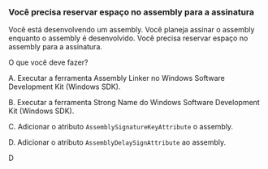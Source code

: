 ﻿### Você precisa reservar espaço no assembly para a assinatura

Você está desenvolvendo um assembly.
Você planeja assinar o assembly enquanto o assembly é desenvolvido.
Você precisa reservar espaço no assembly para a assinatura.

O que você deve fazer?

A.
Executar a ferramenta Assembly Linker no Windows Software Development Kit (Windows
SDK).

B.
Executar a ferramenta Strong Name do Windows Software Development Kit (Windows SDK).

C.
Adicionar o atributo `AssemblySignatureKeyAttribute` o assembly.

D.
Adicionar o atributo `AssemblyDelaySignAttribute` ao assembly.


D

